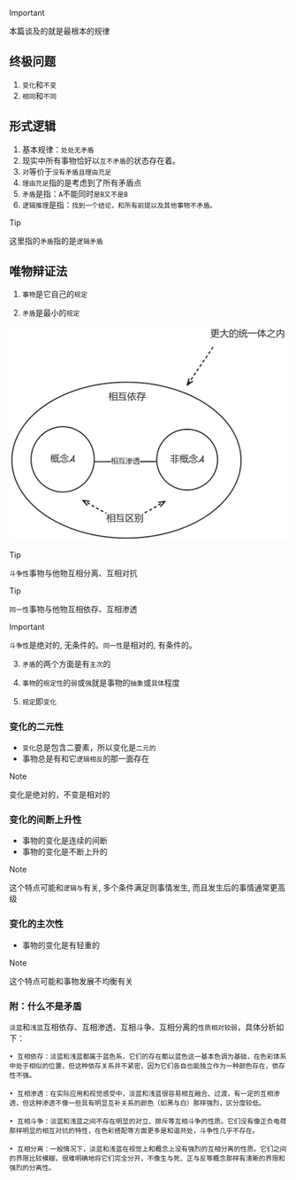 > [!IMPORTANT]
> 本篇谈及的就是最根本的规律

## 终极问题

1. `变化`和`不变`
2. `相同`和`不同`

## 形式逻辑

1. 基本规律：`处处无矛盾`
2. 现实中所有事物恰好以`互不矛盾`的状态存在着。
3. `对`等价于`没有矛盾且理由充足`
4. `理由充足`指的是考虑到了所有矛盾点
5. `矛盾`是指：`A`不能同时`是B又不是B`
6. `逻辑推理`是指：`找到一个结论，和所有前提以及其他事物不矛盾。`

> [!TIP]
> 这里指的`矛盾`指的是`逻辑矛盾`

## 唯物辩证法

1. `事物`是它自己的`规定`

2. `矛盾`是最小的`规定`

<img src="../images/conflict.png" width="900">

> [!TIP]
> `斗争性`事物与他物互相分离、互相对抗

> [!TIP]
> `同一性`事物与他物互相依存、互相渗透

> [!IMPORTANT]
> `斗争性`是绝对的, 无条件的。`同一性`是相对的, 有条件的。

3. `矛盾`的两个方面是有`主次`的

4. `事物`的`规定性`的`弱`或`强`就是事物的`抽象`或`具体`程度

5. `规定`即`变化`

### 变化的二元性

- `变化`总是包含二要素，所以变化是`二元的`
- 事物总是有和它`逻辑相反`的那一面存在

> [!NOTE]
> 变化是绝对的，不变是相对的

### 变化的间断上升性

- 事物的变化是连续的间断
- 事物的变化是不断上升的

> [!NOTE]
> 这个特点可能和`逻辑与`有关, 多个条件满足则事情发生, 而且发生后的事情通常更高级

### 变化的主次性

- 事物的变化是有轻重的

> [!NOTE]
> 这个特点可能和事物发展不均衡有关

### 附：什么不是矛盾

`淡蓝`和`浅蓝`互相依存、互相渗透、互相斗争、互相分离的`性质相对较弱`，具体分析如下：

```
• 互相依存：淡蓝和浅蓝都属于蓝色系，它们的存在都以蓝色这一基本色调为基础，在色彩体系中处于相似的位置，但这种依存关系并不紧密，因为它们各自也能独立作为一种颜色存在，依存性不强。

• 互相渗透：在实际应用和视觉感受中，淡蓝和浅蓝很容易相互融合、过渡，有一定的互相渗透，但这种渗透不像一些具有明显互补关系的颜色（如黑与白）那样强烈，区分度较低。

• 互相斗争：淡蓝和浅蓝之间不存在明显的对立、排斥等互相斗争的性质。它们没有像正负电荷那样明显的相互对抗的特性，在色彩搭配等方面更多是和谐共处，斗争性几乎不存在。

• 互相分离：一般情况下，淡蓝和浅蓝在视觉上和概念上没有强烈的互相分离的性质。它们之间的界限比较模糊，很难明确地将它们完全分开，不像生与死、正与反等概念那样有清晰的界限和强烈的分离性。
```